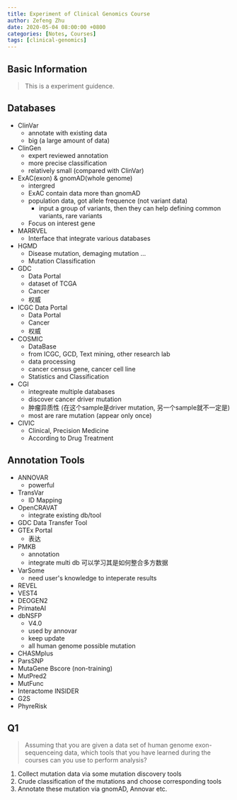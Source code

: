 ```yaml
---
title: Experiment of Clinical Genomics Course
author: Zefeng Zhu
date: 2020-05-04 08:00:00 +0800
categories: [Notes, Courses]
tags: [clinical-genomics]
---
```


## Basic Information

> This is a experiment guidence.

## Databases

* ClinVar
  * annotate with existing data
  * big (a large amount of data)
* ClinGen
  * expert reviewed annotation
  * more precise classification
  * relatively small (compared with ClinVar)
* ExAC(exon) & gnomAD(whole genome)
  * intergred
  * ExAC contain data more than gnomAD
  * population data, got allele frequence (not variant data)
    * input a group of variants, then they can help defining common variants, rare variants
  * Focus on interest gene
* MARRVEL
  * Interface that integrate various databases
* HGMD
  * Disease mutation, demaging mutation ...
  * Mutation Classification
* GDC
  * Data Portal
  * dataset of TCGA
  * Cancer
  * 权威
* ICGC Data Portal
  * Data Portal
  * Cancer
  * 权威
* COSMIC
  * DataBase
  * from ICGC, GCD, Text mining, other research lab
  * data processing
  * cancer census gene, cancer cell line
  * Statistics and Classification
* CGI
  * integreate multiple databases
  * discover cancer driver mutation
  * 肿瘤异质性 (在这个sample是driver mutation, 另一个sample就不一定是)
  * most are rare mutation (appear only once)
* CIVIC
  * Clinical, Precision Medicine
  * According to Drug Treatment

## Annotation Tools

* ANNOVAR
  * powerful
* TransVar
  * ID Mapping
* OpenCRAVAT
  * integrate existing db/tool
* GDC Data Transfer Tool
* GTEx Portal
  * 表达
* PMKB
  * annotation
  * integrate multi db 可以学习其是如何整合多方数据
* VarSome
  * need user's knowledge to inteperate results
* REVEL
* VEST4
* DEOGEN2
* PrimateAI
* dbNSFP
  * V4.0
  * used by annovar
  * keep update
  * all human genome possible mutation
* CHASMplus
* ParsSNP
* MutaGene Bscore (non-training)
* MutPred2
* MutFunc
* Interactome INSIDER
* G2S
* PhyreRisk

## Q1

> Assuming that you are given a data set of human genome exon-sequenceing data, which tools that you have learned during the courses can you use to perform analysis?

1. Collect mutation data via some mutation discovery tools
2. Crude classification of the mutations and choose corresponding tools
3. Annotate these mutation via gnomAD, Annovar etc.